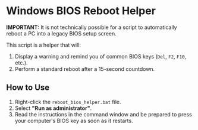 # Windows BIOS Reboot Helper

**IMPORTANT:** It is not technically possible for a script to automatically reboot a PC into a legacy BIOS setup screen.

This script is a helper that will:
1.  Display a warning and remind you of common BIOS keys (`Del`, `F2`, `F10`, etc.).
2.  Perform a standard reboot after a 15-second countdown.

## How to Use
1.  Right-click the `reboot_bios_helper.bat` file.
2.  Select **"Run as administrator"**.
3.  Read the instructions in the command window and be prepared to press your computer's BIOS key as soon as it restarts.
